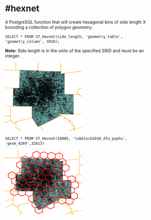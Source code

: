 #hexnet
======
A PostgreSQL function that will create hexagonal bins of side length X bounding a collection of polygon geometry.

```PostgreSQL
SELECT * FROM ST_Hexnet(side_length, 'geometry_table', 'geometry_column', SRID);
```

**Note:** Side length is in the units of the specified SRID and must be an integer.

<img src="https://raw.githubusercontent.com/DallasMorningNews/hexnet/master/dallas.png" width="350px" style="max-width:50%;">

```
SELECT * FROM ST_Hexnet(10805, 'tabblock2010_dfw_pophu', 'geom_4269',32613)
```

<img src="https://raw.githubusercontent.com/DallasMorningNews/hexnet/master/dallas_hex.png" width="350px" style="max-width:50%;">
